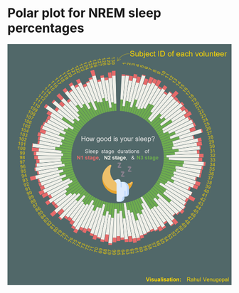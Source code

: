 # Polar plot for NREM sleep percentages

![Final output](https://github.com/rahulvenugopal/Sleep_stages_viz/blob/main/images/output.png)

